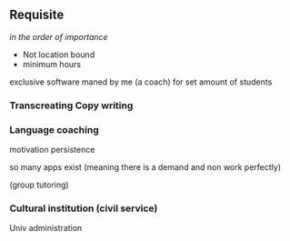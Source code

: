## Requisite 
*in the order of importance*

- Not location bound 
- minimum hours


exclusive software maned by me (a coach) for set amount of students


### Transcreating Copy writing

### Language coaching 

motivation 
persistence 

so many apps exist (meaning there is a demand and non work perfectly)

(group tutoring)


### Cultural institution (civil service)

Univ administration

